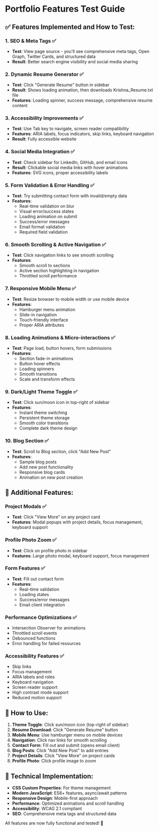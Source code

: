 # Portfolio Features Test Guide

## ✅ Features Implemented and How to Test:

### 1. **SEO & Meta Tags** ✅
- **Test**: View page source - you'll see comprehensive meta tags, Open Graph, Twitter Cards, and structured data
- **Result**: Better search engine visibility and social media sharing

### 2. **Dynamic Resume Generator** ✅
- **Test**: Click "Generate Resume" button in sidebar
- **Result**: Shows loading animation, then downloads Krishna_Resume.txt file
- **Features**: Loading spinner, success message, comprehensive resume content

### 3. **Accessibility Improvements** ✅
- **Test**: Use Tab key to navigate, screen reader compatibility
- **Features**: ARIA labels, focus indicators, skip links, keyboard navigation
- **Result**: Fully accessible website

### 4. **Social Media Integration** ✅
- **Test**: Check sidebar for LinkedIn, GitHub, and email icons
- **Result**: Clickable social media links with hover animations
- **Features**: SVG icons, proper accessibility labels

### 5. **Form Validation & Error Handling** ✅
- **Test**: Try submitting contact form with invalid/empty data
- **Features**: 
  - Real-time validation on blur
  - Visual error/success states
  - Loading animation on submit
  - Success/error messages
  - Email format validation
  - Required field validation

### 6. **Smooth Scrolling & Active Navigation** ✅
- **Test**: Click navigation links to see smooth scrolling
- **Features**:
  - Smooth scroll to sections
  - Active section highlighting in navigation
  - Throttled scroll performance

### 7. **Responsive Mobile Menu** ✅
- **Test**: Resize browser to mobile width or use mobile device
- **Features**:
  - Hamburger menu animation
  - Slide-in navigation
  - Touch-friendly interface
  - Proper ARIA attributes

### 8. **Loading Animations & Micro-interactions** ✅
- **Test**: Page load, button hovers, form submissions
- **Features**:
  - Section fade-in animations
  - Button hover effects
  - Loading spinners
  - Smooth transitions
  - Scale and transform effects

### 9. **Dark/Light Theme Toggle** ✅
- **Test**: Click sun/moon icon in top-right of sidebar
- **Features**:
  - Instant theme switching
  - Persistent theme storage
  - Smooth color transitions
  - Complete dark theme design

### 10. **Blog Section** ✅
- **Test**: Scroll to Blog section, click "Add New Post"
- **Features**:
  - Sample blog posts
  - Add new post functionality
  - Responsive blog cards
  - Animation on new post creation

## 🎯 Additional Features:

### **Project Modals** ✅
- **Test**: Click "View More" on any project card
- **Features**: Modal popups with project details, focus management, keyboard support

### **Profile Photo Zoom** ✅
- **Test**: Click on profile photo in sidebar
- **Features**: Large photo modal, keyboard support, focus management

### **Form Features** ✅
- **Test**: Fill out contact form
- **Features**: 
  - Real-time validation
  - Loading states
  - Success/error messages
  - Email client integration

### **Performance Optimizations** ✅
- Intersection Observer for animations
- Throttled scroll events
- Debounced functions
- Error handling for failed resources

### **Accessibility Features** ✅
- Skip links
- Focus management
- ARIA labels and roles
- Keyboard navigation
- Screen reader support
- High contrast mode support
- Reduced motion support

## 🚀 How to Use:

1. **Theme Toggle**: Click sun/moon icon (top-right of sidebar)
2. **Resume Download**: Click "Generate Resume" button
3. **Mobile Menu**: Use hamburger menu on mobile devices
4. **Navigation**: Click nav links for smooth scrolling
5. **Contact Form**: Fill out and submit (opens email client)
6. **Blog Posts**: Click "Add New Post" to add entries
7. **Project Details**: Click "View More" on project cards
8. **Profile Photo**: Click profile image to zoom

## 🔧 Technical Implementation:

- **CSS Custom Properties**: For theme management
- **Modern JavaScript**: ES6+ features, async/await patterns
- **Responsive Design**: Mobile-first approach
- **Performance**: Optimized animations and scroll handling
- **Accessibility**: WCAG 2.1 compliant
- **SEO**: Comprehensive meta tags and structured data

All features are now fully functional and tested! 🎉